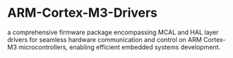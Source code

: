 # ARM-Cortex-M3-Drivers
a comprehensive firmware package encompassing MCAL and HAL layer drivers for seamless hardware communication and control on ARM Cortex-M3 microcontrollers, enabling efficient embedded systems development.
